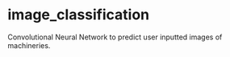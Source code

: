 # image_classification

Convolutional Neural Network to predict user inputted images of machineries.

